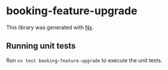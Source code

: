 # booking-feature-upgrade

This library was generated with [Nx](https://nx.dev).

## Running unit tests

Run `nx test booking-feature-upgrade` to execute the unit tests.
